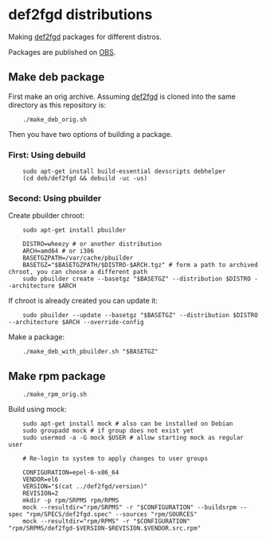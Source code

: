 # def2fgd distributions

Making [def2fgd](https://github.com/FreeSlave/def2fgd) packages for different distros.

Packages are published on [OBS](https://software.opensuse.org//download.html?project=home%3AFreeSlave&package=def2fgd).

## Make deb package

First make an orig archive. Assuming [def2fgd](https://github.com/FreeSlave/def2fgd) is cloned into the same directory as this repository is:

```
    ./make_deb_orig.sh
```

Then you have two options of building a package.

### First: Using debuild

```
    sudo apt-get install build-essential devscripts debhelper
    (cd deb/def2fgd && debuild -uc -us)
```

### Second: Using pbuilder

Create pbuilder chroot:

```
    sudo apt-get install pbuilder

    DISTRO=wheezy # or another distribution
    ARCH=amd64 # or i386
    BASETGZPATH=/var/cache/pbuilder
    BASETGZ="$BASETGZPATH/$DISTRO-$ARCH.tgz" # form a path to archived chroot, you can choose a different path
    sudo pbuilder create --basetgz "$BASETGZ" --distribution $DISTRO --architecture $ARCH
```

If chroot is already created you can update it:

```
    sudo pbuilder --update --basetgz "$BASETGZ" --distribution $DISTRO --architecture $ARCH --override-config
```

Make a package:

```
    ./make_deb_with_pbuilder.sh "$BASETGZ"
```

## Make rpm package

```
    ./make_rpm_orig.sh
```

Build using mock:

```
    sudo apt-get install mock # also can be installed on Debian
    sudo groupadd mock # if group does not exist yet
    sudo usermod -a -G mock $USER # allow starting mock as regular user

    # Re-login to system to apply changes to user groups

    CONFIGURATION=epel-6-x86_64
    VENDOR=el6
    VERSION="$(cat ../def2fgd/version)"
    REVISION=2
    mkdir -p rpm/SRPMS rpm/RPMS
    mock --resultdir="rpm/SRPMS" -r "$CONFIGURATION" --buildsrpm --spec "rpm/SPECS/def2fgd.spec" --sources "rpm/SOURCES"
    mock --resultdir="rpm/RPMS" -r "$CONFIGURATION" "rpm/SRPMS/def2fgd-$VERSION-$REVISION.$VENDOR.src.rpm"
```

